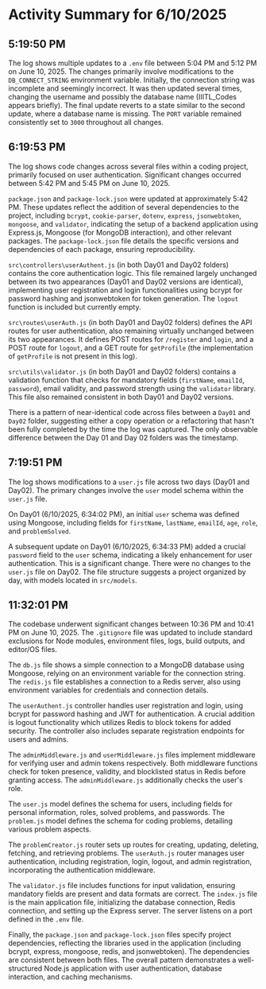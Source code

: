 # Activity Summary for 6/10/2025

## 5:19:50 PM
The log shows multiple updates to a `.env` file between 5:04 PM and 5:12 PM on June 10, 2025.  The changes primarily involve modifications to the `DB_CONNECT_STRING` environment variable.  Initially, the connection string was incomplete and seemingly incorrect.  It was then updated several times, changing the username and possibly the database name (IIITL_Codes appears briefly).  The final update reverts to a state similar to the second update, where a database name is missing.  The `PORT` variable remained consistently set to `3000` throughout all changes.


## 6:19:53 PM
The log shows code changes across several files within a coding project, primarily focused on user authentication.  Significant changes occurred between 5:42 PM and 5:45 PM on June 10, 2025.

`package.json` and `package-lock.json` were updated at approximately 5:42 PM.  These updates reflect the addition of several dependencies to the project, including `bcrypt`, `cookie-parser`, `dotenv`, `express`, `jsonwebtoken`, `mongoose`, and `validator`, indicating the setup of a backend application using Express.js, Mongoose (for MongoDB interaction), and other relevant packages.  The `package-lock.json` file details the specific versions and dependencies of each package, ensuring reproducibility.


`src\controllers\userAuthent.js` (in both Day01 and Day02 folders) contains the core authentication logic. This file remained largely unchanged between its two appearances (Day01 and Day02 versions are identical), implementing user registration and login functionalities using bcrypt for password hashing and jsonwebtoken for token generation.  The `logout` function is included but currently empty.


`src\routes\userAuth.js` (in both Day01 and Day02 folders) defines the API routes for user authentication, also remaining virtually unchanged between its two appearances.  It defines POST routes for `/register` and `login`, and a POST route for `logout`, and a GET route for `getProfile` (the implementation of `getProfile` is not present in this log).


`src\utils\validator.js` (in both Day01 and Day02 folders)  contains a validation function that checks for mandatory fields (`firstName`, `emailId`, `password`), email validity, and password strength using the `validator` library.  This file also remained consistent in both Day01 and Day02 versions.

There is a pattern of near-identical code across files between a `Day01` and `Day02` folder, suggesting either a copy operation or a refactoring that hasn't been fully completed by the time the log was captured.  The only observable difference between the Day 01 and Day 02 folders was the timestamp.


## 7:19:51 PM
The log shows modifications to a `user.js` file across two days (Day01 and Day02).  The primary changes involve the `user` model schema within the `user.js` file.

On Day01 (6/10/2025, 6:34:02 PM), an initial `user` schema was defined using Mongoose, including fields for `firstName`, `lastName`, `emailId`, `age`, `role`, and `problemSolved`.

A subsequent update on Day01 (6/10/2025, 6:34:33 PM) added a crucial `password` field to the `user` schema, indicating a likely enhancement for user authentication.  This is a significant change.  There were no changes to the `user.js` file on Day02.  The file structure suggests a project organized by day, with models located in `src/models`.


## 11:32:01 PM
The codebase underwent significant changes between 10:36 PM and 10:41 PM on June 10, 2025.  The `.gitignore` file was updated to include standard exclusions for Node modules, environment files, logs, build outputs, and editor/OS files.

The `db.js` file shows a simple connection to a MongoDB database using Mongoose, relying on an environment variable for the connection string.  The `redis.js` file establishes a connection to a Redis server, also using environment variables for credentials and connection details.

The `userAuthent.js` controller handles user registration and login, using bcrypt for password hashing and JWT for authentication. A crucial addition is logout functionality which utilizes Redis to block tokens for added security.  The controller also includes separate registration endpoints for users and admins.

The `adminMiddleware.js` and `userMiddleware.js` files implement middleware for verifying user and admin tokens respectively. Both middleware functions check for token presence, validity, and blocklisted status in Redis before granting access.  The `adminMiddleware.js` additionally checks the user's role.

The `user.js` model defines the schema for users, including fields for personal information, roles, solved problems, and passwords.  The `problem.js` model defines the schema for coding problems, detailing various problem aspects.

The `problemCreator.js` router sets up routes for creating, updating, deleting, fetching, and retrieving problems.  The `userAuth.js` router manages user authentication, including registration, login, logout, and admin registration, incorporating the authentication middleware.

The `validator.js` file includes functions for input validation, ensuring mandatory fields are present and data formats are correct. The `index.js` file is the main application file, initializing the database connection, Redis connection, and setting up the Express server.  The server listens on a port defined in the `.env` file.

Finally, the `package.json` and `package-lock.json` files specify project dependencies, reflecting the libraries used in the application (including bcrypt, express, mongoose, redis, and jsonwebtoken).  The dependencies are consistent between both files.  The overall pattern demonstrates a well-structured Node.js application with user authentication, database interaction, and caching mechanisms.
